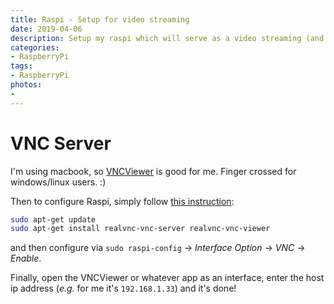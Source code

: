 ```yaml
---
title: Raspi - Setup for video streaming
date: 2019-04-06
description: Setup my raspi which will serve as a video streaming (and probably real-time processing) device.
categories:
- RaspberryPi
tags:
- RaspberryPi
photos:
-
---
```


# VNC Server

I'm using macbook, so [VNCViewer](https://www.realvnc.com/en/connect/download/viewer/macos/) is good for me. Finger crossed for windows/linux users. :)

Then to configure Raspi, simply follow [this instruction](https://www.raspberrypi.org/documentation/remote-access/vnc/):

```bash
sudo apt-get update
sudo apt-get install realvnc-vnc-server realvnc-vnc-viewer
```

and then configure via `sudo raspi-config` -> *Interface Option* -> *VNC* -> *Enable*.

Finally, open the VNCViewer or whatever app as an interface, enter the host ip address (_e.g._ for me it's `192.168.1.33`) and it's done!